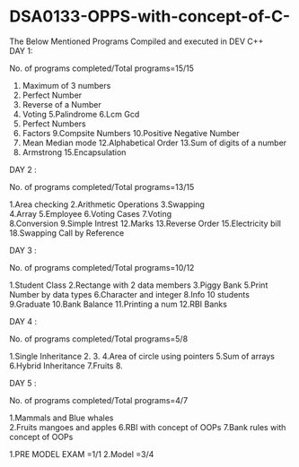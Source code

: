 # DSA0133-OPPS-with-concept-of-C-
The Below Mentioned Programs Compiled and executed in DEV C++                       
DAY 1:

No. of programs completed/Total programs=15/15

1. Maximum of 3 numbers
2. Perfect Number
3. Reverse of a Number
4. Voting
5.Palindrome
6.Lcm Gcd
7. Perfect Numbers
8. Factors
9.Compsite Numbers
10.Positive Negative Number
11. Mean Median mode
12.Alphabetical Order
13.Sum of digits of a number
14. Armstrong
15.Encapsulation

DAY 2 :   

No. of programs completed/Total programs=13/15

1.Area checking 
2.Arithmetic Operations 
3.Swapping              
4.Array
5.Employee
6.Voting Cases
7.Voting   
8.Conversion
9.Simple Intrest
12.Marks
13.Reverse Order
15.Electricity bill 
18.Swapping Call by Reference

DAY 3 :   

No. of programs completed/Total programs=10/12

1.Student Class
2.Rectange with 2 data members
3.Piggy Bank 
5.Print Number by data types
6.Character and integer
8.Info 10 students
9.Graduate
10.Bank Balance
11.Printing a num
12.RBI Banks

DAY 4 :   

No. of programs completed/Total programs=5/8

1.Single Inheritance 
2.
3.
4.Area of circle using pointers
5.Sum of arrays 
6.Hybrid Inheritance
7.Fruits
8.

DAY 5 :  

No. of programs completed/Total programs=4/7

1.Mammals and Blue whales  
2.Fruits mangoes and apples
6.RBI with concept of OOPs
7.Bank rules with concept of OOPs



1.PRE MODEL EXAM  =1/1
2.Model =3/4
